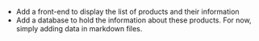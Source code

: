 - Add a front-end to display the list of products and their information
- Add a database to hold the information about these products. For now, simply adding data in markdown files.